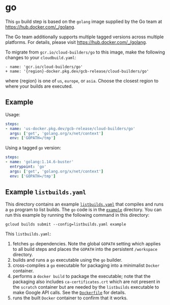 # go

This `go` build step is based on the `golang` image supplied by the Go team
at https://hub.docker.com/_/golang.

The Go team additionally supports multiple tagged versions across multiple
platforms. For details, please visit https://hub.docker.com/_/golang.

To migrate from `gcr.io/cloud-builders/go` to this image, make the following
changes to your `cloudbuild.yaml`:

```
- name: 'gcr.io/cloud-builders/go'
+ name: '{region}-docker.pkg.dev/gcb-release/cloud-builders/go'
```

where {region} is one of `us`, `europe`, or `asia`. Choose the closest region to
where your builds are executed.

## Example

Usage:

```yaml
steps:
- name: 'us-docker.pkg.dev/gcb-release/cloud-builders/go'
  args: ['get', 'golang.org/x/net/context']
  env: ['GOPATH=/tmp']
```

Using a tagged `go` version:
```yaml
steps:
- name: 'golang:1.14.6-buster'
  entrypoint: 'go'
  args: ['get', 'golang.org/x/net/context']
  env: ['GOPATH=/tmp']
```

## Example `listbuilds.yaml`

This directory contains an example [`listbuilds.yaml`](listbuilds.yaml) that
compiles and runs a `go` program to list builds. The `go` code is in the
[`example`](example) directory.  You can run this example by running the
following command in this directory:
```
gcloud builds submit --config=listbuilds.yaml example
```
This `listbuilds.yaml`:

1. fetches `go` dependencies. Note the global `GOPATH` setting which applies to
   all build steps and places the `GOPATH` into the persistent `/workspace`
   directory.
1. builds and runs a `go` executable using the `go` builder.
1. cross-compiles a `go` executable for packaging into a minimalist `Docker`
   container.
1. performs a `docker build` to package the executable; note that the packaging
   also includes `ca-certificates.crt` which are not present in the `scratch`
   container but are needed by the `listbuilds` executable to make Google API
   calls. See the [`Dockerfile`](example/Dockerfile) for details.
1. runs the built `Docker` container to confirm that it works.
